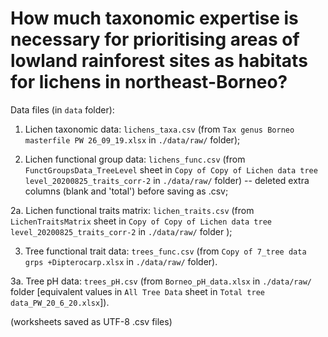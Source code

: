 # How much taxonomic expertise is necessary for prioritising areas of lowland rainforest sites as habitats for lichens in northeast-Borneo?

Data files (in `data` folder):

1.  Lichen taxonomic data: `lichens_taxa.csv` (from `Tax genus Borneo masterfile PW 26_09_19.xlsx` in `./data/raw/` folder);

2.  Lichen functional group data: `lichens_func.csv` (from `FunctGroupsData_TreeLevel` sheet in `Copy of Copy of Lichen data tree level_20200825_traits_corr-2` in `./data/raw/` folder) -- deleted extra columns (blank and 'total') before saving as .csv;

2a.  Lichen functional traits matrix: `lichen_traits.csv` (from `LichenTraitsMatrix` sheet in `Copy of Copy of Lichen data tree level_20200825_traits_corr-2` in `./data/raw/` folder );

3.  Tree functional trait data: `trees_func.csv` (from `Copy of 7_tree data grps +Dipterocarp.xlsx` in `./data/raw/` folder).

3a.  Tree pH data: `trees_pH.csv` (from `Borneo_pH_data.xlsx` in `./data/raw/` folder [equivalent values in `All Tree Data` sheet in `Total tree data_PW_20_6_20.xlsx`]).

(worksheets saved as UTF-8 .csv files)